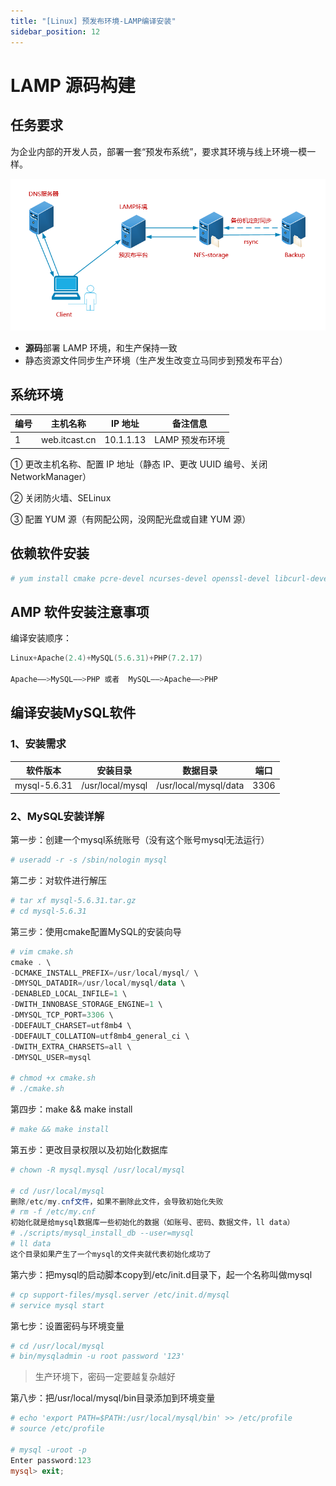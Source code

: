 ```yaml
---
title: "[Linux] 预发布环境-LAMP编译安装"
sidebar_position: 12
---
```


# LAMP 源码构建

## 任务要求

为企业内部的开发人员，部署一套“预发布系统”，要求其环境与线上环境一模一样。

![image20200416152428473](assets/image-20200416152428473.png)

- **源码**部署 LAMP 环境，和生产保持一致
- 静态资源文件同步生产环境（生产发生改变立马同步到预发布平台）

## 系统环境

| 编号 | 主机名称      | IP 地址   | 备注信息        |
| ---- | ------------- | --------- | --------------- |
| 1    | web.itcast.cn | 10.1.1.13 | LAMP 预发布环境 |

① 更改主机名称、配置 IP 地址（静态 IP、更改 UUID 编号、关闭 NetworkManager）

② 关闭防火墙、SELinux

③ 配置 YUM 源（有网配公网，没网配光盘或自建 YUM 源）

## 依赖软件安装

```powershell
# yum install cmake pcre-devel ncurses-devel openssl-devel libcurl-devel
```

## AMP 软件安装注意事项

编译安装顺序：

```powershell
Linux+Apache(2.4)+MySQL(5.6.31)+PHP(7.2.17)

Apache——>MySQL——>PHP 或者  MySQL——>Apache——>PHP
```

## 编译安装MySQL软件

### 1、安装需求

| 软件版本     | 安装目录         | 数据目录              | 端口 |
| ------------ | ---------------- | --------------------- | ---- |
| mysql-5.6.31 | /usr/local/mysql | /usr/local/mysql/data | 3306 |

### 2、MySQL安装详解

第一步：创建一个mysql系统账号（没有这个账号mysql无法运行）

```powershell
# useradd -r -s /sbin/nologin mysql
```

第二步：对软件进行解压

```powershell
# tar xf mysql-5.6.31.tar.gz
# cd mysql-5.6.31
```

第三步：使用cmake配置MySQL的安装向导

```powershell
# vim cmake.sh
cmake . \
-DCMAKE_INSTALL_PREFIX=/usr/local/mysql/ \
-DMYSQL_DATADIR=/usr/local/mysql/data \
-DENABLED_LOCAL_INFILE=1 \
-DWITH_INNOBASE_STORAGE_ENGINE=1 \
-DMYSQL_TCP_PORT=3306 \
-DDEFAULT_CHARSET=utf8mb4 \
-DDEFAULT_COLLATION=utf8mb4_general_ci \
-DWITH_EXTRA_CHARSETS=all \
-DMYSQL_USER=mysql

# chmod +x cmake.sh
# ./cmake.sh
```

第四步：make && make install

```powershell
# make && make install
```

第五步：更改目录权限以及初始化数据库

```powershell
# chown -R mysql.mysql /usr/local/mysql

# cd /usr/local/mysql
删除/etc/my.cnf文件，如果不删除此文件，会导致初始化失败
# rm -f /etc/my.cnf
初始化就是给mysql数据库一些初始化的数据（如账号、密码、数据文件，ll data）
# ./scripts/mysql_install_db --user=mysql
# ll data
这个目录如果产生了一个mysql的文件夹就代表初始化成功了
```

第六步：把mysql的启动脚本copy到/etc/init.d目录下，起一个名称叫做mysql

```powershell
# cp support-files/mysql.server /etc/init.d/mysql
# service mysql start
```

第七步：设置密码与环境变量

```powershell
# cd /usr/local/mysql
# bin/mysqladmin -u root password '123'
```

> 生产环境下，密码一定要越复杂越好

第八步：把/usr/local/mysql/bin目录添加到环境变量

```powershell
# echo 'export PATH=$PATH:/usr/local/mysql/bin' >> /etc/profile
# source /etc/profile

# mysql -uroot -p
Enter password:123
mysql> exit;
```